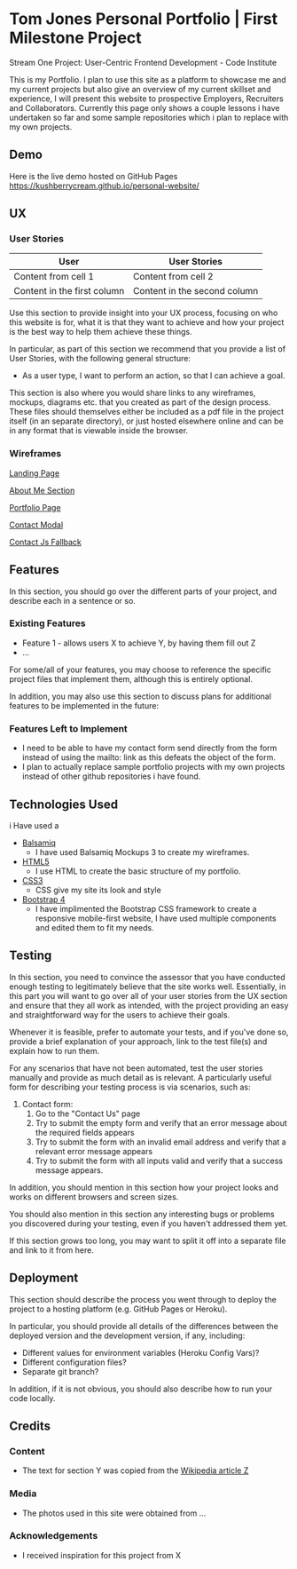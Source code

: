 # Tom Jones Personal Portfolio | First Milestone Project
Stream One Project: User-Centric Frontend Development - Code Institute

This is my Portfolio. I plan to use this site as a platform to showcase me and my current projects but also give an overview of my current skillset and experience, I will present this website to prospective Employers, Recruiters and Collaborators. 
Currently this page only shows a couple lessons i have undertaken so far and some sample repositories which i plan to replace with my own projects.

## Demo
Here is the live demo hosted on GitHub Pages
https://kushberrycream.github.io/personal-website/

## UX
### User Stories
User | User Stories
---- | ------------
Content from cell 1 | Content from cell 2
Content in the first column | Content in the second column
Use this section to provide insight into your UX process, focusing on who this website is for, what it is that they want to achieve and how your project is the best way to help them achieve these things.

In particular, as part of this section we recommend that you provide a list of User Stories, with the following general structure:
- As a user type, I want to perform an action, so that I can achieve a goal.

This section is also where you would share links to any wireframes, mockups, diagrams etc. that you created as part of the design process. These files should themselves either be included as a pdf file in the project itself (in an separate directory), or just hosted elsewhere online and can be in any format that is viewable inside the browser.

### Wireframes
[Landing Page](https://github.com/kushberrycream/personal-website/blob/master/wireframes/Landing%20.png)

[About Me Section](https://github.com/kushberrycream/personal-website/blob/master/wireframes/About%20Me.png)

[Portfolio Page](https://github.com/kushberrycream/personal-website/blob/master/wireframes/Portfolio.png)

[Contact Modal](https://github.com/kushberrycream/personal-website/blob/master/wireframes/Contact%20Modal.png)

[Contact Js Fallback](https://github.com/kushberrycream/personal-website/blob/master/wireframes/Contact%20js%20Fallback.png)

## Features

In this section, you should go over the different parts of your project, and describe each in a sentence or so.
 
### Existing Features
- Feature 1 - allows users X to achieve Y, by having them fill out Z
- ...

For some/all of your features, you may choose to reference the specific project files that implement them, although this is entirely optional.

In addition, you may also use this section to discuss plans for additional features to be implemented in the future:

### Features Left to Implement
- I need to be able to have my contact form send directly from the form instead of using the mailto: link as this defeats the object of the form.
- I plan to actually replace sample portfolio projects with my own projects instead of other github repositories i have found. 

## Technologies Used

i Have used a 

- [Balsamiq](https://balsamiq.com/)
    - I have used Balsamiq Mockups 3 to create my wireframes.
- [HTML5](https://www.w3.org/html/)
    - I use HTML to create the basic structure of my portfolio.
- [CSS3](https://www.w3.org/Style/CSS/Overview.en.html)
    - CSS give my site its look and style 
- [Bootstrap 4](https://getbootstrap.com/)
    - I have implimented the Bootstrap CSS framework to create a responsive mobile-first website, I have used multiple components and
    edited them to fit my needs.

## Testing

In this section, you need to convince the assessor that you have conducted enough testing to legitimately believe that the site works well. Essentially, in this part you will want to go over all of your user stories from the UX section and ensure that they all work as intended, with the project providing an easy and straightforward way for the users to achieve their goals.

Whenever it is feasible, prefer to automate your tests, and if you've done so, provide a brief explanation of your approach, link to the test file(s) and explain how to run them.

For any scenarios that have not been automated, test the user stories manually and provide as much detail as is relevant. A particularly useful form for describing your testing process is via scenarios, such as:

1. Contact form:
    1. Go to the "Contact Us" page
    2. Try to submit the empty form and verify that an error message about the required fields appears
    3. Try to submit the form with an invalid email address and verify that a relevant error message appears
    4. Try to submit the form with all inputs valid and verify that a success message appears.

In addition, you should mention in this section how your project looks and works on different browsers and screen sizes.

You should also mention in this section any interesting bugs or problems you discovered during your testing, even if you haven't addressed them yet.

If this section grows too long, you may want to split it off into a separate file and link to it from here.

## Deployment

This section should describe the process you went through to deploy the project to a hosting platform (e.g. GitHub Pages or Heroku).

In particular, you should provide all details of the differences between the deployed version and the development version, if any, including:
- Different values for environment variables (Heroku Config Vars)?
- Different configuration files?
- Separate git branch?

In addition, if it is not obvious, you should also describe how to run your code locally.


## Credits

### Content
- The text for section Y was copied from the [Wikipedia article Z](https://en.wikipedia.org/wiki/Z)

### Media
- The photos used in this site were obtained from ...

### Acknowledgements

- I received inspiration for this project from X

